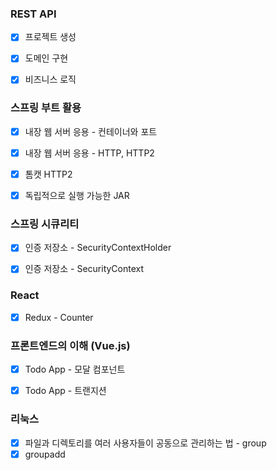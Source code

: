 ### REST API

- [x] 프로젝트 생성
- [x] 도메인 구현
- [x] 비즈니스 로직



### 스프링 부트 활용

- [x] 내장 웹 서버 응용 - 컨테이너와 포트
- [x] 내장 웹 서버 응용 - HTTP, HTTP2
- [x] 톰캣 HTTP2
- [x] 독립적으로 실행 가능한 JAR



### 스프링 시큐리티

- [x] 인증 저장소 - SecurityContextHolder
- [x] 인증 저장소 - SecurityContext



### React

- [x] Redux - Counter



### 프론트엔드의 이해 (Vue.js)

- [x] Todo App - 모달 컴포넌트
- [x] Todo App - 트랜지션



### 리눅스

- [x] 파일과 디렉토리를 여러 사용자들이 공동으로 관리하는 법 - group
- [x] groupadd
